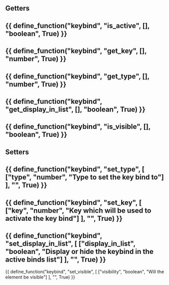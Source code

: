 ## Getters
{{ define_function("keybind", "is_active", [], "boolean", True) }}
---
{{ define_function("keybind", "get_key", [], "number", True) }}
---
{{ define_function("keybind", "get_type", [], "number", True) }}
---
{{ define_function("keybind", "get_display_in_list", [], "boolean", True) }}
---
{{ define_function("keybind", "is_visible", [], "boolean", True) }}
---
## Setters
{{ define_function("keybind", "set_type", [
    ["type", "number", "Type to set the key bind to"]
], "", True) }}
---
{{ define_function("keybind", "set_key", [
    ["key", "number", "Key which will be used to activate the key bind"]
], "", True) }}
---
{{ define_function("keybind", "set_display_in_list", [
    ["display_in_list", "boolean", "Display or hide the keybind in the active binds list"]
], "", True) }}
---
{{ define_function("keybind", "set_visible", [
    ["visibility", "boolean", "Will the element be visible"]
], "", True) }}